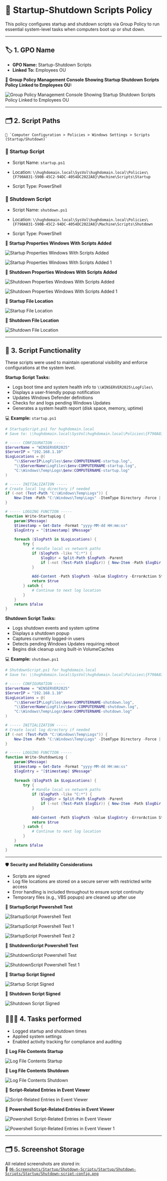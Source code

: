 # 🔁 Startup-Shutdown Scripts Policy
This policy configures startup and shutdown scripts via Group Policy to run essential system-level tasks when computers boot up or shut down.

---

## 🏷️ 1. GPO Name
- **GPO Name:** Startup-Shutdown Scripts
- **Linked To:** Employees OU

📸 **Group Policy Management Console Showing Startup Shutdown Scripts Policy Linked to Employees OU:**

![Group Policy Management Console Showing Startup Shutdown Scripts Policy Linked to Employees OU](https://github.com/user-attachments/assets/2b144bec-4cba-46d5-a391-9b01713a2008)

---

## 🗂️ 2. Script Paths

    📂 `Computer Configuration > Policies > Windows Settings > Scripts (Startup/Shutdown)`

### 🔼 Startup Script

- Script Name: `startup.ps1`

- Location: `\\hughdomain.local\SysVol\hughdomain.local\Policies\{F790A831-590B-45C2-94DC-4054DC2022A8}\Machine\Scripts\Startup`

- Script Type: PowerShell

### 🔽 Shutdown Script

- Script Name: `shutdown.ps1`

- Location: `\\hughdomain.local\SysVol\hughdomain.local\Policies\{F790A831-590B-45C2-94DC-4054DC2022A8}\Machine\Scripts\Shutdown`

- Script Type: PowerShell

📸 **Startup Properties Windows With Scripts Added**

![Startup Properties Windows With Scripts Added](https://github.com/user-attachments/assets/9ef094c7-78eb-4c63-9058-a07118dc14bd)

![Startup Properties Windows With Scripts Added 1](https://github.com/user-attachments/assets/8dab2220-6948-427b-a8ed-e7c2ab2c67ca)

📸 **Shutdown Properties Windows With Scripts Added**

![Shutdown Properties Windows With Scripts Added](https://github.com/user-attachments/assets/03330484-0fe5-45b4-ba46-7b92b1cfd622)

![Shutdown Properties Windows With Scripts Added 1](https://github.com/user-attachments/assets/d2eb7dbb-9192-4a32-90d1-10c97467ba39)

📸 **Startup File Location**

![Startup File Location](https://github.com/user-attachments/assets/46b99365-e5df-404b-b0f8-72597c9fc365)

📸 **Shutdown File Location**

![Shutdown File Location](https://github.com/user-attachments/assets/092916fc-645c-4448-bc5c-7b2a4e94f5e0)

---

## 🔧 3. Script Functionality

These scripts were used to maintain operational visibility and enforce configurations at the system level.

**Startup Script Tasks:**
- Logs boot time and system health info to `\\WINSERVER2025\LogFiles\`
- Displays a user-friendly popup notification
- Updates Windows Defender definitions
- Checks for and logs pending Windows Updates
- Generates a system health report (disk space, memory, uptime)

💻 **Example:** `startup.ps1`

``` powershell 
# StartupScript.ps1 for hughdomain.local
# Save to: \\hughdomain.local\SysVol\hughdomain.local\Policies\{F790A831-590B-45C2-94DC-4054DC2022A8}\Machine\Scripts\Startup\StartupScript.ps1

# ----- CONFIGURATION -----
$ServerName = "WINSERVER2025"
$ServerIP = "192.168.1.10"
$LogLocations = @(
    "\\$ServerIP\LogFiles\$env:COMPUTERNAME-startup.log",
    "\\$ServerName\LogFiles\$env:COMPUTERNAME-startup.log",
    "C:\Windows\Temp\Logs\$env:COMPUTERNAME-startup.log"
)

# ----- INITIALIZATION -----
# Create local log directory if needed
if (-not (Test-Path "C:\Windows\Temp\Logs")) {
    New-Item -Path "C:\Windows\Temp\Logs" -ItemType Directory -Force | Out-Null
}

# ----- LOGGING FUNCTION -----
function Write-StartupLog {
    param($Message)
    $timestamp = Get-Date -Format "yyyy-MM-dd HH:mm:ss"
    $logEntry = "[$timestamp] $Message"
    
    foreach ($logPath in $LogLocations) {
        try {
            # Handle local vs network paths
            if ($logPath -like "C:*") {
                $logDir = Split-Path $logPath -Parent
                if (-not (Test-Path $logDir)) { New-Item -Path $logDir -ItemType Directory -Force | Out-Null }
            }
            
            Add-Content -Path $logPath -Value $logEntry -ErrorAction Stop
            return $true
        } catch {
            # Continue to next log location
        }
    }
    return $false
}

```

**Shutdown Script Tasks:**
- Logs shutdown events and system uptime
- Displays a shutdown popup
- Captures currently logged-in users
- Detects pending Windows Updates requiring reboot
- Begins disk cleanup using built-in VolumeCaches

💻 **Example:** `shutdown.ps1`

```powershell
# ShutdownScript.ps1 for hughdomain.local
# Save to: \\hughdomain.local\SysVol\hughdomain.local\Policies\{F790A831-590B-45C2-94DC-4054DC2022A8}\Machine\Scripts\Shutdown\ShutdownScript.ps1

# ----- CONFIGURATION -----
$ServerName = "WINSERVER2025"
$ServerIP = "192.168.1.10"
$LogLocations = @(
    "\\$ServerIP\LogFiles\$env:COMPUTERNAME-shutdown.log",
    "\\$ServerName\LogFiles\$env:COMPUTERNAME-shutdown.log",
    "C:\Windows\Temp\Logs\$env:COMPUTERNAME-shutdown.log"
)

# ----- INITIALIZATION -----
# Create local log directory if needed
if (-not (Test-Path "C:\Windows\Temp\Logs")) {
    New-Item -Path "C:\Windows\Temp\Logs" -ItemType Directory -Force | Out-Null
}

# ----- LOGGING FUNCTION -----
function Write-ShutdownLog {
    param($Message)
    $timestamp = Get-Date -Format "yyyy-MM-dd HH:mm:ss"
    $logEntry = "[$timestamp] $Message"
    
    foreach ($logPath in $LogLocations) {
        try {
            # Handle local vs network paths
            if ($logPath -like "C:*") {
                $logDir = Split-Path $logPath -Parent
                if (-not (Test-Path $logDir)) { New-Item -Path $logDir -ItemType Directory -Force | Out-Null }
            }
            
            Add-Content -Path $logPath -Value $logEntry -ErrorAction Stop
            return $true
        } catch {
            # Continue to next log location
        }
    }
    return $false
}

```
---

🛡️ **Security and Reliability Considerations**

- Scripts are signed
- Log file locations are stored on a secure server with restricted write access
- Error handling is included throughout to ensure script continuity
- Temporary files (e.g., VBS popups) are cleaned up after use

📸 **StartupScript Powershell Test**

![StartupScript Powershell Test](https://github.com/user-attachments/assets/546ab573-8319-441e-a5bd-ad9348e6a0bf)

![StartupScript Powershell Test 1](https://github.com/user-attachments/assets/09499203-03bf-485a-b414-a601af3077c5)

![StartupScript Powershell Test 2](https://github.com/user-attachments/assets/350b1259-4cea-4791-9ce2-777ad70c0839)

📸 **ShutdownScript Powershell Test**

![ShutdownScript Powershell Test](https://github.com/user-attachments/assets/3aaeb593-e9cc-4ba1-8d1c-1120d60fbaa0)

![ShutdownScript Powershell Test 1](https://github.com/user-attachments/assets/77f62081-56e6-4adb-acf0-de0f386d88e7)

📸 **Startup Script Signed**

![Startup Script Signed](https://github.com/user-attachments/assets/7782900f-4fb3-4e0a-ae7e-a5870259e063)

📸 **Shutdown Script Signed**

![Shutdown Script Signed](https://github.com/user-attachments/assets/ed7d54ca-6fb0-48a8-b9ca-35e55fb790b5)

## 👩🏻‍💻 4. Tasks performed

- Logged startup and shutdown times
- Applied system settings
- Enabled activity tracking for compliance and auditing

📸 **Log File Contents Startup**

![Log File Contents Startup](https://github.com/user-attachments/assets/902970b4-ab80-46eb-b837-5e62e757f9f8)

📸 **Log File Contents Shutdown**

![Log File Contents Shutdown](https://github.com/user-attachments/assets/374f88df-002e-40ee-bfdb-9ed1db91ae25)

📸 **Script-Related Entries in Event Viewer**

![Script-Related Entries in Event Viewer](https://github.com/user-attachments/assets/0a4d1f30-7c90-41d9-ae8c-5caabb5417d4)

📸 **Powershell Script-Related Entries in Event Viewer**

![Powershell Script-Related Entries in Event Viewer](https://github.com/user-attachments/assets/c4bd832e-1ad9-4343-9d4c-35712cea5f08)

![Powershell Script-Related Entries in Event Viewer 1](https://github.com/user-attachments/assets/308d7c40-08e2-4f5b-82aa-ec63a61d9e54)

---

## 🗂️ 5. Screenshot Storage

All related screenshots are stored in:  
📂 [`06-Screenshots/Startup/Shutdown-Scripts/Startup/Shutdown-Scripts/Startup/Shutdown-script-config.png`]()

